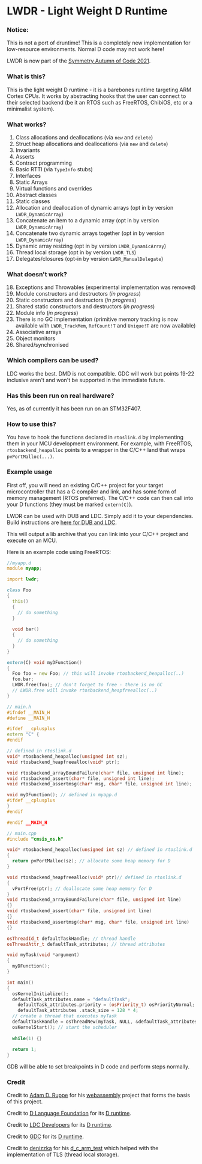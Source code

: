 # LWDR - Light Weight D Runtime

### Notice:
This is not a port of druntime! This is a completely new implementation for low-resource environments. Normal D code may not work here!

LWDR is now part of the [Symmetry Autumn of Code 2021](https://dlang.org/blog/2021/08/30/saoc-2021-projects/).

### What is this?
This is the light weight D runtime - it is a barebones runtime targeting ARM Cortex CPUs. It works by abstracting hooks that the user can connect to their selected backend (be it an RTOS such as FreeRTOS, ChibiOS, etc or a minimalist system). 

### What works?
1. Class allocations and deallocations (via `new` and `delete`)
2. Struct heap allocations and deallocations (via `new` and `delete`)
3. Invariants
4. Asserts
5. Contract programming
6. Basic RTTI (via `TypeInfo` stubs)
7. Interfaces
8. Static Arrays
9. Virtual functions and overrides
10. Abstract classes
11. Static classes
12. Allocation and deallocation of dynamic arrays (opt in by version `LWDR_DynamicArray`)
13. Concatenate an item to a dynamic array (opt in by version `LWDR_DynamicArray`)
14. Concatenate two dynamic arrays together (opt in by version `LWDR_DynamicArray`)
15. Dynamic array resizing (opt in by version `LWDR_DynamicArray`)
16. Thread local storage (opt in by version `LWDR_TLS`)
17. Delegates/closures (opt-in by version `LWDR_ManualDelegate`)

### What doesn't work?
18. Exceptions and Throwables (experimental implementation was removed)
19. Module constructors and destructors (*in progress*)
20. Static constructors and destructors (*in progress*)
21. Shared static constructors and destructors (*in progress*)
22. Module info (*in progress*)
23. There is no GC implementation (primitive memory tracking is now available with `LWDR_TrackMem`, `RefCount!T` and `Unique!T` are now available)
24. Associative arrays
25. Object monitors
26. Shared/synchronised

### Which compilers can be used?
LDC works the best. DMD is not compatible. GDC will work but points 19-22 inclusive aren't and won't be supported in the immediate future.

### Has this been run on real hardware?
Yes, as of currently it has been run on an STM32F407.

### How to use this?
You have to hook the functions declared in `rtoslink.d` by implementing them in your MCU development environment. For example, with FreeRTOS, `rtosbackend_heapalloc` points to a wrapper in the C/C++ land that wraps `pvPortMalloc(...)`.

### Example usage
First off, you will need an existing C/C++ project for your target microcontroller that has a C compiler and link, and has some form of memory management (RTOS preferred). The C/C++ code can then call into your D functions (they must be marked `extern(C)`).

LWDR can be used with DUB and LDC. Simply add it to your dependencies. Build instructions are [here for DUB and LDC](https://github.com/hmmdyl/LWDR/wiki/Compiling-with-DUB-and-LDC).

This will output a lib archive that you can link into your C/C++ project and execute on an MCU.

Here is an example code using FreeRTOS:

```d
//myapp.d
module myapp;

import lwdr;

class Foo 
{
  this() 
  {
    // do something
  }
  
  void bar()
  {
    // do something
  }
}

extern(C) void myDFunction() 
{
  Foo foo = new Foo; // this will invoke rtosbackend_heapalloc(..)
  foo.bar;
  LWDR.free(foo); // don't forget to free - there is no GC
  // LWDR.free will invoke rtosbackend_heapfreealloc(..)
}
```

```c++
// main.h
#ifndef __MAIN_H
#define __MAIN_H

#ifdef __cplusplus
extern "C" {
#endif

// defined in rtoslink.d
void* rtosbackend_heapalloc(unsigned int sz);
void rtosbackend_heapfreealloc(void* ptr);

void rtosbackend_arrayBoundFailure(char* file, unsigned int line);
void rtosbackend_assert(char* file, unsigned int line);
void rtosbackend_assertmsg(char* msg, char* file, unsigned int line);

void myDFunction(); // defined in myapp.d
#ifdef __cplusplus
}
#endif

#endif __MAIN_H
```

```c++
// main.cpp
#include "cmsis_os.h"

void* rtosbackend_heapalloc(unsigned int sz) // defined in rtoslink.d
{
  return pvPortMalloc(sz); // allocate some heap memory for D 
}

void rtosbackend_heapfreealloc(void* ptr)// defined in rtoslink.d
{
  vPortFree(ptr); // deallocate some heap memory for D
}
void rtosbackend_arrayBoundFailure(char* file, unsigned int line)
{}
void rtosbackend_assert(char* file, unsigned int line)
{}
void rtosbackend_assertmsg(char* msg, char* file, unsigned int line)
{}

osThreadId_t defaultTaskHandle; // thread handle
osThreadAttr_t defaultTask_attributes; // thread attributes

void myTask(void *argument)
{
  myDFunction();
}

int main()
{
  osKernelInitialize();
  defaultTask_attributes.name = "defaultTask";
	defaultTask_attributes.priority = (osPriority_t) osPriorityNormal;
	defaultTask_attributes .stack_size = 128 * 4;
  // create a thread that executes myTask
  defaultTaskHandle = osThreadNew(myTask, NULL, &defaultTask_attributes);
  osKernelStart(); // start the scheduler
  
  while(1) {}
  
  return 1;
}
```

GDB will be able to set breakpoints in D code and perform steps normally.

### Credit
Credit to [Adam D. Ruppe](https://github.com/adamdruppe) for his [webassembly](https://github.com/adamdruppe/webassembly) project that forms the basis of this project.

Credit to [D Language Foundation](https://github.com/dlang) for its [D runtime](https://github.com/dlang/druntime).

Credit to [LDC Developers](https://github.com/ldc-developers) for its [D runtime](https://github.com/ldc-developers/druntime).

Credit to [GDC](https://gdcproject.org/) for its [D runtime](https://github.com/gcc-mirror/gcc/tree/master/libphobos).

Credit to [denizzka](https://github.com/denizzzka) for his [d_c_arm_test](https://github.com/denizzzka/d_c_arm_test) which helped with the implementation of TLS (thread local storage).
